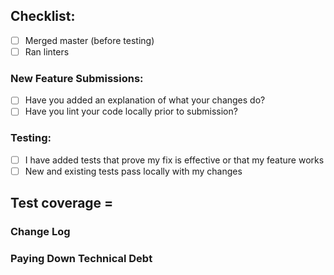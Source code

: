 ## Checklist:

* [ ] Merged master (before testing)
* [ ] Ran linters

### New Feature Submissions:

* [ ] Have you added an explanation of what your changes do?
* [ ] Have you lint your code locally prior to submission?

### Testing:

* [ ] I have added tests that prove my fix is effective or that my feature works
* [ ] New and existing tests pass locally with my changes

**Test coverage** =
--------------------------------------------------------------------------------
### Change Log



### Paying Down Technical Debt

